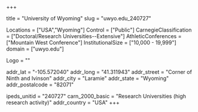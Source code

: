 
+++

title = "University of Wyoming"
slug = "uwyo.edu_240727"

Locations = ["USA","Wyoming"]
Control = ["Public"]
CarnegieClassification = ["Doctoral/Research Universities--Extensive"]
AthleticConferences = ["Mountain West Conference"]
InstitutionalSize = ["10,000 - 19,999"]
domain = ["uwyo.edu"]

Logo = ""

addr_lat = "-105.572040"
addr_long = "41.311943"
addr_street = "Corner of Ninth and Ivinson"
addr_city = "Laramie"
addr_state = "Wyoming"
addr_postalcode = "82071"

ipeds_unitid = "240727"
carn_2000_basic = "Research Universities (high research activity)"
addr_country = "USA"
+++
    
